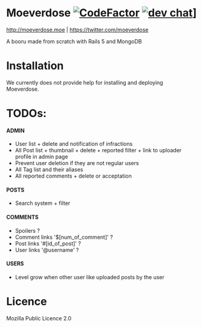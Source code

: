 # Moeverdose [![CodeFactor](https://www.codefactor.io/repository/github/eternialz/moeverdose/badge)](https://www.codefactor.io/repository/github/eternialz/moeverdose/) [![dev chat](https://discordapp.com/api/guilds/163371003366342657/widget.png?style=shield)](https://discord.me/moeverdose)]

http://moeverdose.moe | https://twitter.com/moeverdose

A booru made from scratch with Rails 5 and MongoDB

# Installation

We currently does not provide help for installing and deploying Moeverdose.



# TODOs:

#### ADMIN
* User list + delete and notification of infractions
* All Post list + thumbnail + delete + reported filter + link to uploader profile in admin page
* Prevent user deletion if they are not regular users
* All Tag list and their aliases
* All reported comments + delete or acceptation

#### POSTS
* Search system + filter

#### COMMENTS
* Spoilers ?
* Comment links '$[num_of_comment]' ?
* Post links '#[id_of_post]' ?
* User links '@username' ?

#### USERS
* Level grow when other user like uploaded posts by the user

# Licence

Mozilla Public Licence 2.0
